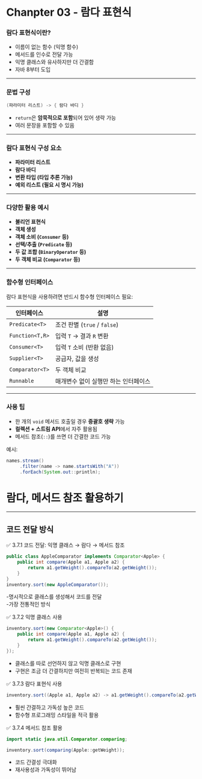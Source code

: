 # Chanpter 03 - 람다 표현식 


###  람다 표현식이란?
- 이름이 없는 함수 (익명 함수)
- 메서드를 인수로 전달 가능
- 익명 클래스와 유사하지만 더 간결함
- 자바 8부터 도입

---

###  문법 구성
```java
(파라미터 리스트) -> { 람다 바디 }
```

- `return`은 **암묵적으로 포함**되어 있어 생략 가능
- 여러 문장을 포함할 수 있음

---

### 람다 표현식 구성 요소
- **파라미터 리스트**  
- **람다 바디**  
- **변환 타입 (타입 추론 가능)**  
- **예외 리스트 (필요 시 명시 가능)**

---

### 다양한 활용 예시
- **불리언 표현식**  
- **객체 생성**  
- **객체 소비 (`Consumer` 등)**  
- **선택/추출 (`Predicate` 등)**  
- **두 값 조합 (`BinaryOperator` 등)**  
- **두 객체 비교 (`Comparator` 등)**

---

### 함수형 인터페이스
람다 표현식을 사용하려면 반드시 함수형 인터페이스 필요:

| 인터페이스      | 설명                                |
|----------------|-------------------------------------|
| `Predicate<T>` | 조건 판별 (`true` / `false`)         |
| `Function<T,R>`| 입력 `T` → 결과 `R` 변환              |
| `Consumer<T>`  | 입력 `T` 소비 (반환 없음)             |
| `Supplier<T>`  | 공급자, 값을 생성                    |
| `Comparator<T>`| 두 객체 비교                         |
| `Runnable`     | 매개변수 없이 실행만 하는 인터페이스 |

---

### 사용 팁
- 한 개의 `void` 메서드 호출일 경우 **중괄호 생략** 가능
- **컬렉션 + 스트림 API**에서 자주 활용됨
- 메서드 참조(`::`)를 쓰면 더 간결한 코드 가능

예시:
```java
names.stream()
     .filter(name -> name.startsWith("A"))
     .forEach(System.out::println);
```



# 람다, 메서드 참조 활용하기

---

## 코드 전달 방식

✅ 3.7.1 코드 전달: 익명 클래스 → 람다 → 메서드 참조
```java
public class AppleComparator implements Comparator<Apple> {
    public int compare(Apple a1, Apple a2) {
        return a1.getWeight().compareTo(a2.getWeight());
    }
}
inventory.sort(new AppleComparator());

```
-명시적으로 클래스를 생성해서 코드를 전달   
-가장 전통적인 방식  


✅ 3.7.2 익명 클래스 사용

```java
inventory.sort(new Comparator<Apple>() {
    public int compare(Apple a1, Apple a2) {
        return a1.getWeight().compareTo(a2.getWeight());
    }
});
```

- 클래스를 따로 선언하지 않고 익명 클래스로 구현  
- 구현은 조금 더 간결하지만 여전히 반복되는 코드 존재  



✅ 3.7.3 람다 표현식 사용 

```java
inventory.sort((Apple a1, Apple a2) -> a1.getWeight().compareTo(a2.getWeight()));
```

- 훨씬 간결하고 가독성 높은 코드  
- 함수형 프로그래밍 스타일을 적극 활용  


✅ 3.7.4 메서드 참조 활용

```java
import static java.util.Comparator.comparing;

inventory.sort(comparing(Apple::getWeight));
```

- 코드 간결성 극대화  
- 재사용성과 가독성이 뛰어남  


